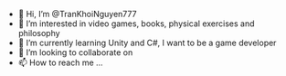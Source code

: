- 👋 Hi, I’m @TranKhoiNguyen777
- 👀 I’m interested in video games, books, physical exercises and philosophy
- 🌱 I’m currently learning Unity and C#, I want to be a game developer
- 💞️ I’m looking to collaborate on 
- 📫 How to reach me ...

<!---
TranKhoiNguyen777/TranKhoiNguyen777 is a ✨ special ✨ repository because its `README.md` (this file) appears on your GitHub profile.
You can click the Preview link to take a look at your changes.
--->
